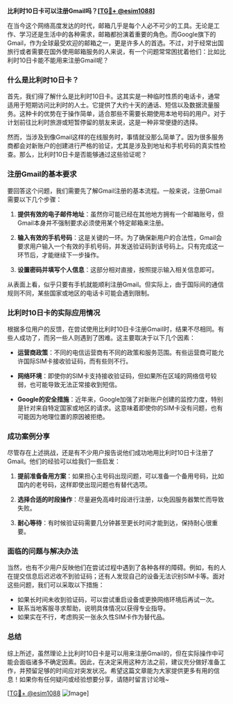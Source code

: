 **比利时10日卡可以注册Gmail吗？[[TG💪+ @esim1088](https://t.me/s/esim1088)]**

在当今这个网络高度发达的时代，邮箱几乎是每个人必不可少的工具。无论是工作、学习还是生活中的各种需求，邮箱都扮演着重要的角色。而Google旗下的Gmail，作为全球最受欢迎的邮箱之一，更是许多人的首选。不过，对于经常出国旅行或者需要在国外使用邮箱服务的人来说，有一个问题常常困扰着他们：比如比利时10日卡能不能用来注册Gmail呢？

### 什么是比利时10日卡？

首先，我们得了解什么是比利时10日卡。这其实是一种临时性质的电话卡，通常适用于短期访问比利时的人士。它提供了大约十天的通话、短信以及数据流量服务。这种卡的优势在于操作简单，适合那些不需要长期使用本地号码的用户。对于计划前往比利时旅游或短暂停留的朋友来说，这是一种非常便捷的选择。

然而，当涉及到像Gmail这样的在线服务时，事情就没那么简单了。因为很多服务商都会对新账户的创建进行严格的验证，尤其是涉及到地址和手机号码的真实性检查。那么，比利时10日卡是否能够通过这些验证呢？

### 注册Gmail的基本要求

要回答这个问题，我们需要先了解Gmail注册的基本流程。一般来说，注册Gmail需要以下几个步骤：

1. **提供有效的电子邮件地址**：虽然你可能已经在其他地方拥有一个邮箱账号，但Gmail本身并不强制要求必须使用某个特定邮箱来注册。
   
2. **输入有效的手机号码**：这是关键的一环。为了确保新用户的合法性，Gmail会要求用户输入一个有效的手机号码，并发送验证码到该号码上。只有完成这一环节后，才能继续下一步操作。

3. **设置密码并填写个人信息**：这部分相对直接，按照提示输入相关信息即可。

从表面上看，似乎只要有手机就能顺利注册Gmail。但实际上，由于国际间的通信规则不同，某些国家或地区的电话卡可能会遇到限制。

### 比利时10日卡的实际应用情况

根据多位用户的反馈，在尝试使用比利时10日卡注册Gmail时，结果不尽相同。有些人成功了，而另一些人则遇到了困难。这主要取决于以下几个因素：

- **运营商政策**：不同的电信运营商有不同的政策和服务范围。有些运营商可能允许国际SIM卡接收验证码，而有些则不行。
  
- **网络环境**：即使你的SIM卡支持接收验证码，但如果所在区域的网络信号较弱，也可能导致无法正常接收到短信。

- **Google的安全措施**：近年来，Google加强了对新账户创建的监控力度，特别是针对来自特定国家或地区的请求。这意味着即使你的SIM卡没有问题，也有可能因为地理位置的原因被拒绝。

### 成功案例分享

尽管存在上述挑战，还是有不少用户报告说他们成功地用比利时10日卡注册了Gmail。他们的经验可以给我们一些启发：

1. **提前准备备用方案**：如果担心主号码出现问题，可以准备一个备用号码，比如国内的老号码，这样即使出现问题也有替代选项。

2. **选择合适的时段操作**：尽量避免高峰时段进行注册，以免因服务器繁忙而导致失败。

3. **耐心等待**：有时候验证码需要几分钟甚至更长时间才能到达，保持耐心很重要。

### 面临的问题与解决办法

当然，也有不少用户反映他们在尝试过程中遇到了各种各样的障碍。例如，有的人在提交信息后迟迟收不到验证码；还有人发现自己的设备无法识别SIM卡等。面对这些问题，我们可以采取以下措施：

- 如果长时间未收到验证码，可以尝试重启设备或更换网络环境后再试一次。
- 联系当地客服寻求帮助，说明具体情况以获得专业指导。
- 如果实在不行，考虑购买一张永久性SIM卡作为替代品。

### 总结

综上所述，虽然理论上比利时10日卡是可以用来注册Gmail的，但在实际操作中可能会面临诸多不确定因素。因此，在决定采用这种方法之前，建议充分做好准备工作，并预留足够的时间应对突发状况。希望这篇文章能为大家提供更多有用的信息！如果你有任何疑问或经验想要分享，请随时留言讨论哦~

[[TG💪+ @esim1088](https://t.me/s/esim1088) ![Image](https://i.postimg.cc/4NQfJmqS/Snipaste-2025-05-13-00-14-12.png)]